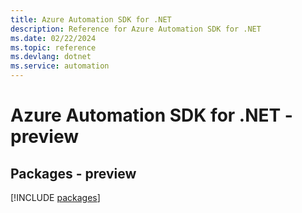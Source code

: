 ```yaml
---
title: Azure Automation SDK for .NET
description: Reference for Azure Automation SDK for .NET
ms.date: 02/22/2024
ms.topic: reference
ms.devlang: dotnet
ms.service: automation
---
```

# Azure Automation SDK for .NET - preview
## Packages - preview
[!INCLUDE [packages](automation-index.md)]